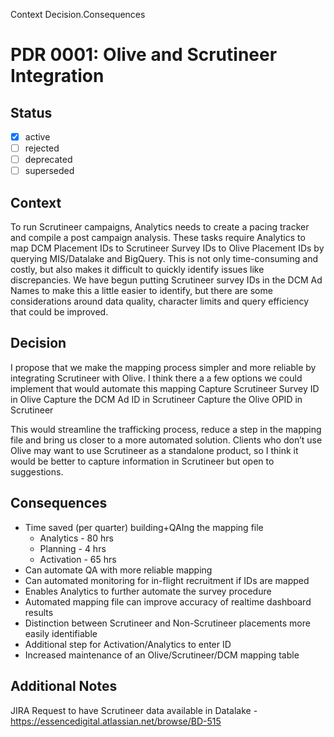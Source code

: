 
Context
Decision.Consequences



# PDR 0001: Olive and Scrutineer Integration

## Status

- [x] active
- [ ] rejected
- [ ] deprecated
- [ ] superseded

## Context

To run Scrutineer campaigns, Analytics needs to create a pacing tracker and compile a post campaign analysis. These tasks require Analytics to map DCM Placement IDs to Scrutineer Survey IDs to Olive Placement IDs by querying MIS/Datalake and BigQuery.  This is not only time-consuming and costly, but also makes it difficult to quickly identify issues like discrepancies.  We have begun putting Scrutineer survey IDs in the DCM Ad Names to make this a little easier to identify, but there are some considerations around data quality, character limits and query efficiency that could be improved.

## Decision

I propose that we make the mapping process simpler and more reliable by integrating Scrutineer with Olive. I think there a a few options we could implement that would automate this mapping
  Capture Scrutineer Survey ID in Olive
  Capture the DCM Ad ID in Scrutineer
  Capture the Olive OPID in Scrutineer

This would streamline the trafficking process, reduce a step in the mapping file and bring us closer to a more automated solution. Clients who don’t use Olive may want to use Scrutineer as a standalone product, so I think it would be better to capture information in Scrutineer but open to suggestions.

## Consequences

* Time saved (per quarter) building+QAIng the mapping file
    * Analytics - 80 hrs
    * Planning -  4 hrs
    * Activation - 65 hrs
* Can automate QA with more reliable mapping
* Can automated monitoring for in-flight recruitment if IDs are mapped
* Enables Analytics to further automate the survey procedure
* Automated mapping file can improve accuracy of realtime dashboard results
* Distinction between Scrutineer and Non-Scrutineer placements more easily identifiable
* Additional step for Activation/Analytics to enter ID
* Increased maintenance of an Olive/Scrutineer/DCM mapping table

## Additional Notes
JIRA Request to have Scrutineer data available in Datalake - https://essencedigital.atlassian.net/browse/BD-515
